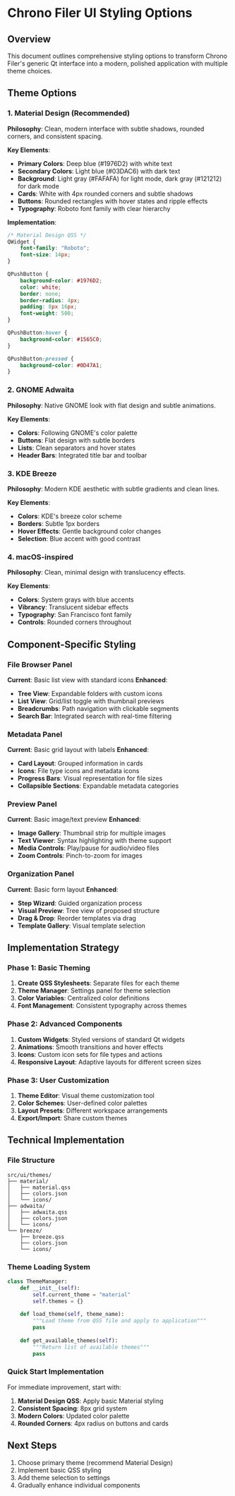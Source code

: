 # Chrono Filer UI Styling Options

## Overview
This document outlines comprehensive styling options to transform Chrono Filer's generic Qt interface into a modern, polished application with multiple theme choices.

## Theme Options

### 1. Material Design (Recommended)
**Philosophy**: Clean, modern interface with subtle shadows, rounded corners, and consistent spacing.

**Key Elements**:
- **Primary Colors**: Deep blue (#1976D2) with white text
- **Secondary Colors**: Light blue (#03DAC6) with dark text
- **Background**: Light gray (#FAFAFA) for light mode, dark gray (#121212) for dark mode
- **Cards**: White with 4px rounded corners and subtle shadows
- **Buttons**: Rounded rectangles with hover states and ripple effects
- **Typography**: Roboto font family with clear hierarchy

**Implementation**:
```css
/* Material Design QSS */
QWidget {
    font-family: "Roboto";
    font-size: 14px;
}

QPushButton {
    background-color: #1976D2;
    color: white;
    border: none;
    border-radius: 4px;
    padding: 8px 16px;
    font-weight: 500;
}

QPushButton:hover {
    background-color: #1565C0;
}

QPushButton:pressed {
    background-color: #0D47A1;
}
```

### 2. GNOME Adwaita
**Philosophy**: Native GNOME look with flat design and subtle animations.

**Key Elements**:
- **Colors**: Following GNOME's color palette
- **Buttons**: Flat design with subtle borders
- **Lists**: Clean separators and hover states
- **Header Bars**: Integrated title bar and toolbar

### 3. KDE Breeze
**Philosophy**: Modern KDE aesthetic with subtle gradients and clean lines.

**Key Elements**:
- **Colors**: KDE's breeze color scheme
- **Borders**: Subtle 1px borders
- **Hover Effects**: Gentle background color changes
- **Selection**: Blue accent with good contrast

### 4. macOS-inspired
**Philosophy**: Clean, minimal design with translucency effects.

**Key Elements**:
- **Colors**: System grays with blue accents
- **Vibrancy**: Translucent sidebar effects
- **Typography**: San Francisco font family
- **Controls**: Rounded corners throughout

## Component-Specific Styling

### File Browser Panel
**Current**: Basic list view with standard icons
**Enhanced**:
- **Tree View**: Expandable folders with custom icons
- **List View**: Grid/list toggle with thumbnail previews
- **Breadcrumbs**: Path navigation with clickable segments
- **Search Bar**: Integrated search with real-time filtering

### Metadata Panel
**Current**: Basic grid layout with labels
**Enhanced**:
- **Card Layout**: Grouped information in cards
- **Icons**: File type icons and metadata icons
- **Progress Bars**: Visual representation for file sizes
- **Collapsible Sections**: Expandable metadata categories

### Preview Panel
**Current**: Basic image/text preview
**Enhanced**:
- **Image Gallery**: Thumbnail strip for multiple images
- **Text Viewer**: Syntax highlighting with theme support
- **Media Controls**: Play/pause for audio/video files
- **Zoom Controls**: Pinch-to-zoom for images

### Organization Panel
**Current**: Basic form layout
**Enhanced**:
- **Step Wizard**: Guided organization process
- **Visual Preview**: Tree view of proposed structure
- **Drag & Drop**: Reorder templates via drag
- **Template Gallery**: Visual template selection

## Implementation Strategy

### Phase 1: Basic Theming
1. **Create QSS Stylesheets**: Separate files for each theme
2. **Theme Manager**: Settings panel for theme selection
3. **Color Variables**: Centralized color definitions
4. **Font Management**: Consistent typography across themes

### Phase 2: Advanced Components
1. **Custom Widgets**: Styled versions of standard Qt widgets
2. **Animations**: Smooth transitions and hover effects
3. **Icons**: Custom icon sets for file types and actions
4. **Responsive Layout**: Adaptive layouts for different screen sizes

### Phase 3: User Customization
1. **Theme Editor**: Visual theme customization tool
2. **Color Schemes**: User-defined color palettes
3. **Layout Presets**: Different workspace arrangements
4. **Export/Import**: Share custom themes

## Technical Implementation

### File Structure
```
src/ui/themes/
├── material/
│   ├── material.qss
│   ├── colors.json
│   └── icons/
├── adwaita/
│   ├── adwaita.qss
│   ├── colors.json
│   └── icons/
└── breeze/
    ├── breeze.qss
    ├── colors.json
    └── icons/
```

### Theme Loading System
```python
class ThemeManager:
    def __init__(self):
        self.current_theme = "material"
        self.themes = {}
    
    def load_theme(self, theme_name):
        """Load theme from QSS file and apply to application"""
        pass
    
    def get_available_themes(self):
        """Return list of available themes"""
        pass
```

### Quick Start Implementation
For immediate improvement, start with:
1. **Material Design QSS**: Apply basic Material styling
2. **Consistent Spacing**: 8px grid system
3. **Modern Colors**: Updated color palette
4. **Rounded Corners**: 4px radius on buttons and cards

## Next Steps
1. Choose primary theme (recommend Material Design)
2. Implement basic QSS styling
3. Add theme selection to settings
4. Gradually enhance individual components